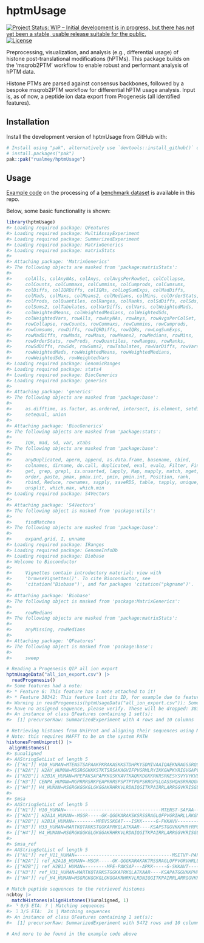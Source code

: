 
# hptmUsage

<!-- badges: start -->

[![Project Status: WIP – Initial development is in progress, but there
has not yet been a stable, usable release suitable for the
public.](https://www.repostatus.org/badges/latest/wip.svg)](https://www.repostatus.org/#wip)
[![License](https://img.shields.io/badge/license-GPLv3-blue)](https://www.gnu.org/licenses/gpl-3.0.en.html)
<!-- badges: end -->

Preprocessing, visualization, and analysis (e.g., differential usage) of
histone post-translational modifications (hPTMs). This package builds on
the ‘msqrob2PTM’ workflow to enable robust and performant analysis of
hPTM data.

Histone PTMs are parsed against consensus backbones, followed by a
bespoke msqrob2PTM workflow for differential hPTM usage analysis. Input
is, as of now, a peptide ion data export from Progenesis (all identified
features).

## Installation

Install the development version of hptmUsage from GitHub with:

``` r
# Install using "pak", alternatively use `devtools::install_github()` or `renv::install()`
# install.packages("pak")
pak::pak("rualmey/hptmUsage")
```

## Usage

[Example code](/data-raw/hptm_benchmark.R) on the processing of a
[benchmark dataset](https://doi.org/10.1039/D1MO00201E) is available in
this repo.

Below, some basic functionality is shown:

``` r
library(hptmUsage)
#> Loading required package: QFeatures
#> Loading required package: MultiAssayExperiment
#> Loading required package: SummarizedExperiment
#> Loading required package: MatrixGenerics
#> Loading required package: matrixStats
#> 
#> Attaching package: 'MatrixGenerics'
#> The following objects are masked from 'package:matrixStats':
#> 
#>     colAlls, colAnyNAs, colAnys, colAvgsPerRowSet, colCollapse,
#>     colCounts, colCummaxs, colCummins, colCumprods, colCumsums,
#>     colDiffs, colIQRDiffs, colIQRs, colLogSumExps, colMadDiffs,
#>     colMads, colMaxs, colMeans2, colMedians, colMins, colOrderStats,
#>     colProds, colQuantiles, colRanges, colRanks, colSdDiffs, colSds,
#>     colSums2, colTabulates, colVarDiffs, colVars, colWeightedMads,
#>     colWeightedMeans, colWeightedMedians, colWeightedSds,
#>     colWeightedVars, rowAlls, rowAnyNAs, rowAnys, rowAvgsPerColSet,
#>     rowCollapse, rowCounts, rowCummaxs, rowCummins, rowCumprods,
#>     rowCumsums, rowDiffs, rowIQRDiffs, rowIQRs, rowLogSumExps,
#>     rowMadDiffs, rowMads, rowMaxs, rowMeans2, rowMedians, rowMins,
#>     rowOrderStats, rowProds, rowQuantiles, rowRanges, rowRanks,
#>     rowSdDiffs, rowSds, rowSums2, rowTabulates, rowVarDiffs, rowVars,
#>     rowWeightedMads, rowWeightedMeans, rowWeightedMedians,
#>     rowWeightedSds, rowWeightedVars
#> Loading required package: GenomicRanges
#> Loading required package: stats4
#> Loading required package: BiocGenerics
#> Loading required package: generics
#> 
#> Attaching package: 'generics'
#> The following objects are masked from 'package:base':
#> 
#>     as.difftime, as.factor, as.ordered, intersect, is.element, setdiff,
#>     setequal, union
#> 
#> Attaching package: 'BiocGenerics'
#> The following objects are masked from 'package:stats':
#> 
#>     IQR, mad, sd, var, xtabs
#> The following objects are masked from 'package:base':
#> 
#>     anyDuplicated, aperm, append, as.data.frame, basename, cbind,
#>     colnames, dirname, do.call, duplicated, eval, evalq, Filter, Find,
#>     get, grep, grepl, is.unsorted, lapply, Map, mapply, match, mget,
#>     order, paste, pmax, pmax.int, pmin, pmin.int, Position, rank,
#>     rbind, Reduce, rownames, sapply, saveRDS, table, tapply, unique,
#>     unsplit, which.max, which.min
#> Loading required package: S4Vectors
#> 
#> Attaching package: 'S4Vectors'
#> The following object is masked from 'package:utils':
#> 
#>     findMatches
#> The following objects are masked from 'package:base':
#> 
#>     expand.grid, I, unname
#> Loading required package: IRanges
#> Loading required package: GenomeInfoDb
#> Loading required package: Biobase
#> Welcome to Bioconductor
#> 
#>     Vignettes contain introductory material; view with
#>     'browseVignettes()'. To cite Bioconductor, see
#>     'citation("Biobase")', and for packages 'citation("pkgname")'.
#> 
#> Attaching package: 'Biobase'
#> The following object is masked from 'package:MatrixGenerics':
#> 
#>     rowMedians
#> The following objects are masked from 'package:matrixStats':
#> 
#>     anyMissing, rowMedians
#> 
#> Attaching package: 'QFeatures'
#> The following object is masked from 'package:base':
#> 
#>     sweep

# Reading a Progenesis QIP all ion export
hptmUsageData("all_ion_export.csv") |>
  readProgenesis()
#> Some features had a note:
#> * Feature 6: This feature has a note attached to it!
#> * Feature 38342: This feature lost its ID, for example due to feature editing without redoing tags
#> Warning in readProgenesis(hptmUsageData("all_ion_export.csv")): Some features
#> have no assigned sequence, please verify. These will be dropped: 38342
#> An instance of class QFeatures containing 1 set(s):
#>  [1] precursorRaw: SummarizedExperiment with 4 rows and 10 columns

# Retrieving histones from UniProt and aligning their sequences using MAFFT
# Note: this requires MAFFT to be on the system PATH
histonesFromUniprot() |>
 alignHistones()
#> $unaligned
#> AAStringSetList of length 5
#> [["H1"]] H10_HUMAN=MTENSTSAPAAKPKRAKASKKSTDHPKYSDMIVAAIQAEKNRAGSSRQSIQKYIKSHY...
#> [["H2A"]] H2AY_HUMAN=MSSRGGKKKSTKTSRSAKAGVIFPVGRMLRYIKKGHPKYRIGVGAPVYMAAVLEYL...
#> [["H2B"]] H2B1K_HUMAN=MPEPAKSAPAPKKGSKKAVTKAQKKDGKKRKRSRKESYSVYVYKVLKQVHPDTGI...
#> [["H3"]] CENPA_HUMAN=MGPRRRSRKPEAPRRRSPSPTPTPGPSRRGPSLGASSHQHSRRRQGWLKEIRKLQK...
#> [["H4"]] H4_HUMAN=MSGRGKGGKGLGKGGAKRHRKVLRDNIQGITKPAIRRLARRGGVKRISGLIYEETRGVL...
#> 
#> $msa
#> AAStringSetList of length 5
#> [["H1"]] H10_HUMAN=-----------------------------------MTENST-SAPAA-----------...
#> [["H2A"]] H2A1A_HUMAN=-MSGR-----GK-QGGKARAKSKSRSSRAGLQFPVGRIHRLLRKGNYAE-RIGAG...
#> [["H2B"]] H2B1A_HUMAN=--------MPEVSSKGAT---ISKK-----G-FKKAVV--------KTQKK-EGK...
#> [["H3"]] H33_HUMAN=MARTKQTARKSTGGKAPRKQLATKAAR----KSAPSTGGVKKPHRYRPGTVALREIRR...
#> [["H4"]] H4_HUMAN=MSGRGKGGKGLGKGGAKRHRKVLRDNIQGITKPAIRRLARRGGVKRISGLIYEETRGVL...
#> 
#> $msa_ref
#> AAStringSetList of length 5
#> [["H1"]] ref_H11_HUMAN=-----------------------------------MSETVP-PAPAASAAP---...
#> [["H2A"]] ref_H2A1B_HUMAN=-MSGR-----GK-QGGKARAKAKTRSSRAGLQFPVGRVHRLLRKGNYSE-R...
#> [["H2B"]] ref_H2B1J_HUMAN=--------MPE-PAKSAP---APKK-----G-SKKAVT--------KAQKK...
#> [["H3"]] ref_H31_HUMAN=MARTKQTARKSTGGKAPRKQLATKAAR----KSAPATGGVKKPHRYRPGTVALR...
#> [["H4"]] ref_H4_HUMAN=MSGRGKGGKGLGKGGAKRHRKVLRDNIQGITKPAIRRLARRGGVKRISGLIYEET...

# Match peptide sequences to the retrieved histones
ncbtoy |>
  matchHistones(alignHistones()$unaligned, 1)
#> ⠙ 0/5 ETA: ? | Matching sequences
#> ⠹ 3/5 ETA:  2s | Matching sequences
#> An instance of class QFeatures containing 1 set(s):
#>  [1] precursorRaw: SummarizedExperiment with 5472 rows and 10 columns

# And more to be found in the example code above
```
